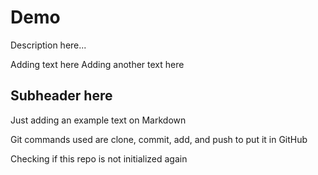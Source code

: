 # Demo

Description here...

Adding text here
Adding another text here

## Subheader here

Just adding an example text on Markdown

Git commands used are clone, commit, add, and push to put it in GitHub

Checking if this repo is not initialized again
